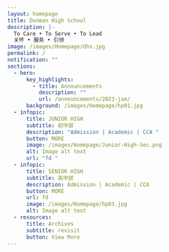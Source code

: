 ```yaml
---
layout: homepage
title: Dunman High School
description: |-
  To Care • To Serve • To Lead 
  关怀 • 服务 • 引领
image: /images/Homepage/dhs.jpg
permalink: /
notification: ""
sections:
  - hero:
      key_highlights:
        - title: Announcements
          description: ""
          url: /announcements/2023-jae/
      background: /images/Homepage/hp01.jpg
  - infopic:
      title: JUNIOR HIGH
      subtitle: 初中部
      description: "Admission | Academic | CCA "
      button: MORE
      image: /images/Homepage/Junior-High-Sec.png
      alt: Image alt text
      url: "fd "
  - infopic:
      title: SENIOR HIGH
      subtitle: 高中部
      description: Admission | Academic | CCA
      button: MORE
      url: fd
      image: /images/Homepage/hp03.jpg
      alt: Image alt text
  - resources:
      title: Archives
      subtitle: revisit
      button: View More
---
```

